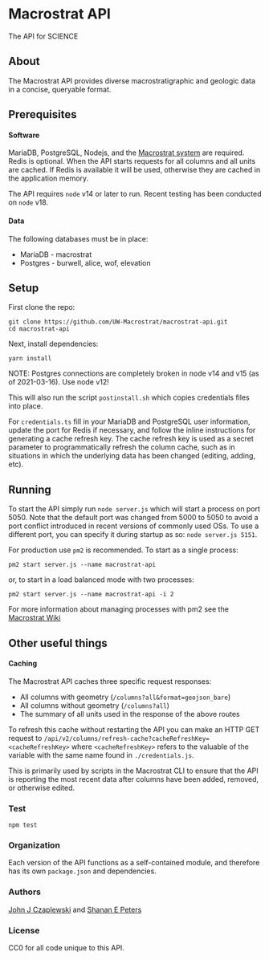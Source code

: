 # Macrostrat API

The API for SCIENCE
 
## About

The Macrostrat API provides diverse macrostratigraphic and geologic data in a
concise, queryable format.

## Prerequisites

#### Software

MariaDB, PostgreSQL, Nodejs, and the
[Macrostrat system](https://github.com/UW-Macrostrat/macrostrat) are required. Redis is
optional. When the API starts requests for all columns and all units are cached.
If Redis is available it will be used, otherwise they are cached in the
application memory.

The API requires `node` v14 or later to run. Recent testing has been conducted on `node` v18.

#### Data

The following databases must be in place:

- MariaDB - macrostrat
- Postgres - burwell, alice, wof, elevation

## Setup

First clone the repo:

```
git clone https://github.com/UW-Macrostrat/macrostrat-api.git
cd macrostrat-api
```

Next, install dependencies:

```
yarn install
```

NOTE: Postgres connections are completely broken in node v14 and v15 (as of
2021-03-16). Use node v12!

This will also run the script `postinstall.sh` which copies credentials files
into place.

For `credentials.ts` fill in your MariaDB and PostgreSQL user information,
update the port for Redis if necessary, and follow the inline instructions for
generating a cache refresh key. The cache refresh key is used as a secret
parameter to programmatically refresh the column cache, such as in situations in
which the underlying data has been changed (editing, adding, etc).

## Running

To start the API simply run `node server.js` which will start a process on
port 5050. Note that the default port was changed from 5000 to 5050 to avoid a
port conflict introduced in recent versions of commonly used OSs. To use a
different port, you can specify it during startup as so: `node server.js 5151`.

For production use `pm2` is recommended. To start as a single process:

```
pm2 start server.js --name macrostrat-api
```

or, to start in a load balanced mode with two processes:

```
pm2 start server.js --name macrostrat-api -i 2
```

For more information about managing processes with pm2 see the
[Macrostrat Wiki](https://github.com/UW-Macrostrat/lab/wiki/Nodejs-based-application-management)

## Other useful things

#### Caching

The Macrostrat API caches three specific request responses:

- All columns with geometry (`/columns?all&format=geojson_bare`)
- All columns without geometry (`/columns?all`)
- The summary of all units used in the response of the above routes

To refresh this cache without restarting the API you can make an HTTP GET
request to `/api/v2/columns/refresh-cache?cacheRefreshKey=<cacheRefreshKey>`
where `<cacheRefreshKey>` refers to the valuable of the variable with the same
name found in `./credentials.js`.

This is primarily used by scripts in the Macrostrat CLI to ensure that the API
is reporting the most recent data after columns have been added, removed, or
otherwise edited.

### Test

```
npm test
```

### Organization

Each version of the API functions as a self-contained module, and therefore has
its own `package.json` and dependencies.

### Authors

[John J Czaplewski](https://github.com/jczaplew) and
[Shanan E Peters](http://strata.geoglogy.wisc.edu)

### License

CC0 for all code unique to this API.

